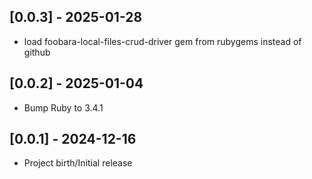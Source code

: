 ## [0.0.3] - 2025-01-28

- load foobara-local-files-crud-driver gem from rubygems instead of github

## [0.0.2] - 2025-01-04

- Bump Ruby to 3.4.1

## [0.0.1] - 2024-12-16

- Project birth/Initial release
